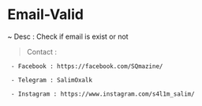 # Email-Valid
~ Desc : Check if email is exist or not


> Contact : 


  ```
   - Facebook : https://facebook.com/SQmazine/
   
   - Telegram : SalimOxalk
   
   - Instagram : https://www.instagram.com/s4l1m_salim/
   ```
